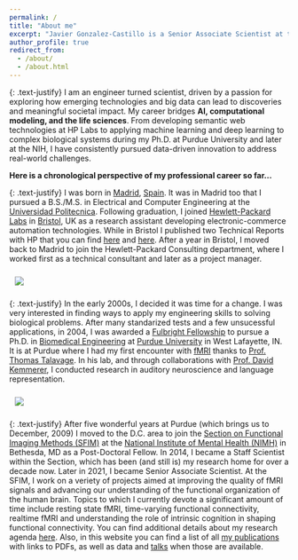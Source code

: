 ```yaml
---
permalink: /
title: "About me"
excerpt: "Javier Gonzalez-Castillo is a Senior Associate Scientist at the NIH conducting research on fMRI methods, resting state functional connectivity, realtime fMRI, the neural correlates of internally driven cognition"
author_profile: true
redirect_from: 
  - /about/
  - /about.html
---
```


{: .text-justify}
I am an engineer turned scientist, driven by a passion for exploring how emerging technologies and big data can lead to discoveries and meaningful societal impact</b>. My career bridges <b>AI, computational modeling, and the life sciences</b>. From developing semantic web technologies at HP Labs to applying machine learning and deep learning to complex biological systems during my Ph.D. at Purdue University and later at the NIH, I have consistently pursued data-driven innovation to address real-world challenges.

<b>Here is a chronological perspective of my professional career so far...</b>

{: .text-justify}
I was born in [Madrid](https://en.wikipedia.org/wiki/Madrid), [Spain](https://en.wikipedia.org/wiki/Spain). It was in Madrid too that I pursued a B.S./M.S. in Electrical and Computer Engineering at the [Universidad Politecnica](https://www.upm.es). Following graduation, I joined [Hewlett-Packard Labs](https://hpl.hp.com) in [Bristol](https://en.wikipedia.org/wiki/Bristol), UK as a research assistant developing electronic-commerce automation technologies. While in Bristol I published two Technical Reports with HP that you can find [here](https://files.ifi.uzh.ch/ddis/iswc_archive/iswc/pps/web/swws-zip/program/full/paper52a.pdf) and [here](https://shiftleft.com/mirrors/www.hpl.hp.com/techreports/2001/HPL-2001-265.pdf). After a year in Bristol, I moved back to Madrid to join the Hewlett-Packard Consulting department, where I worked first as a technical consultant and later as a project manager.

<img align="center" src="https://javiergcas.github.io/files/about_me/about_me_cities_small.png" style="padding: 10px">

{: .text-justify}
In the early 2000s, I decided it was time for a change. I was very interested in finding ways to apply my engineering skills to solving biological problems. After many standarized tests and a few unsucessful applications, in 2004, I was awarded a [Fulbright Fellowship](https://us.fulbrightonline.org/) to pursue a Ph.D. in [Biomedical Engineering](https://engineering.purdue.edu/BME) at [Purdue University](https://www.purdue.edu) in West Lafayette, IN. It is at Purdue where I had my first encounter with [fMRI](https://en.wikipedia.org/wiki/Functional_magnetic_resonance_imaging) thanks to [Prof. Thomas Talavage](https://ceas.uc.edu/academics/departments/biomedical-engineering/people.html). In his lab, and through collaborations with [Prof. David Kemmerer](https://www.purdue.edu/hhs/slhs/directory/faculty/kemmerer_david.html), I conducted research in auditory neuroscience and language representation. 

<img align="center" src="https://javiergcas.github.io/files/about_me/about_me_workplaces_small.png" style="padding: 10px">

{: .text-justify}
After five wonderful years at Purdue (which brings us to December, 2009) I moved to the D.C. area to join the [Section on Functional Imaging Methods (SFIM)](https://fim.nimh.nih.gov/) at the [National Institute of Mental Health (NIMH)](https://www.nimh.nih.gov/) in Bethesda, MD as a Post-Doctoral Fellow. In 2014, I became a Staff Scientist within the Section, which has been (and still is) my research home for over a decade now. Later in 2021, I became Senior Associate Scientist. At the SFIM, I work on a veriety of projects aimed at improving the quality of fMRI signals and advancing our understanding of the functional organization of the human brain. Topics to which I currently devote a significant amount of time include resting state fMRI, time-varying functional connectivity, realtime fMRI and understanding the role of intrinsic cognition in shaping functional connectivity. You can find additional details about my research agenda [here](https://javiergcas.github.io/research/). Also, in this website you can find a list of all [my publications](https://javiergcas.github.io/publications/) with links to PDFs, as well as data and [talks](https://javiergcas.github.io/talks/) when those are available. 